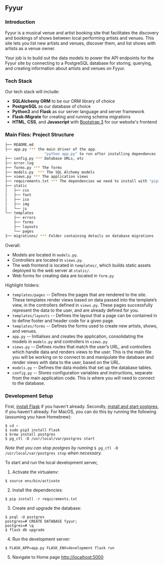 Fyyur
-----

### Introduction

Fyyur is a musical venue and artist booking site that facilitates the discovery and bookings of shows between local performing artists and venues. This site lets you list new artists and venues, discover them, and list shows with artists as a venue owner.

Your job is to build out the data models to power the API endpoints for the Fyyur site by connecting to a PostgreSQL database for storing, querying, and creating information about artists and venues on Fyyur.

### Tech Stack

Our tech stack will include:

* **SQLAlchemy ORM** to be our ORM library of choice
* **PostgreSQL** as our database of choice
* **Python3** and **Flask** as our server language and server framework
* **Flask-Migrate** for creating and running schema migrations
* **HTML**, **CSS**, and **Javascript** with [Bootstrap 3](https://getbootstrap.com/docs/3.4/customize/) for our website's frontend

### Main Files: Project Structure

  ```sh
  ├── README.md
  ├── app.py *** the main driver of the app. 
                    "python app.py" to run after installing dependences
  ├── config.py *** Database URLs, etc
  ├── error.log
  ├── forms.py *** The forms
  ├── models.py  *** The SQL Alchemy models
  ├── views.py *** The application views
  ├── requirements.txt *** The dependencies we need to install with "pip3 install -r requirements.txt"
  ├── static
  │   ├── css 
  │   ├── font
  │   ├── ico
  │   ├── img
  │   └── js
  └── templates
      ├── errors
      ├── forms
      ├── layouts
      └── pages
  ├── migrations/ *** Folder containing details on database migrations
  ```

Overall:
* Models are located in `models.py`.
* Controllers are located in `views.py`.
* The web frontend is located in `templates/`, which builds static assets deployed to the web server at `static/`.
* Web forms for creating data are located in `form.py`


Highlight folders:
* `templates/pages` --  Defines the pages that are rendered to the site. These templates render views based on data passed into the template’s view, in the controllers defined in `views.py`. These pages successfully represent the data to the user, and are already defined for you.
* `templates/layouts` --  Defines the layout that a page can be contained in to define footer and header code for a given page.
* `templates/forms` --  Defines the forms used to create new artists, shows, and venues.
* `app.py` --  Initialises and creates the application, consolidating the models in `models.py` and controllers in `views.py`
* `views.py` --  Defines routes that match the user’s URL, and controllers which handle data and renders views to the user. This is the main file you will be working on to connect to and manipulate the database and render views with data to the user, based on the URL.
* `models.py` --  Defines the data models that set up the database tables.
* `config.py` --  Stores configuration variables and instructions, separate from the main application code. This is where you will need to connect to the database.

### Development Setup

First, [install Flask](http://flask.pocoo.org/docs/1.0/installation/#install-flask) if you haven't already. Secondly, [install and start postgres](https://classroom.udacity.com/nanodegrees/nd0044/parts/216c669c-5e62-43a1-bcb9-8a8e5eca972a/modules/43f34772-8032-4851-938b-d952bbfc7f1c/lessons/e9a00338-ff0d-415b-b382-25d445e529a1/concepts/5211128a-28f0-4e57-b181-ec28afb84ae6), if you haven't already. For MacOS, you can do this by running the following (assuming you have Homebrew):

  ```
  $ cd ~
  $ sudo pip3 install Flask
  $ brew install postgres
  $ pg_ctl -D /usr/local/var/postgres start
  ```

_Note that you can stop postgres by running_ `$ pg_ctl -D /usr/local/var/postgres stop` _when necessary._

To start and run the local development server,

1. Activate the virtualenv:
  ```
  $ source env/bin/activate
  ```

2. Install the dependencies:
  ```
  $ pip install -r requirements.txt
  ```

3. Create and upgrade the database:
```
$ psql -U postgres
postgres=# CREATE DATABASE fyyur;
postgres=# \q
$ flask db upgrade
```

4. Run the development server:
  ```
  $ FLASK_APP=app.py FLASK_ENV=development flask run
  ```

5. Navigate to Home page [http://localhost:5000](http://localhost:5000)
